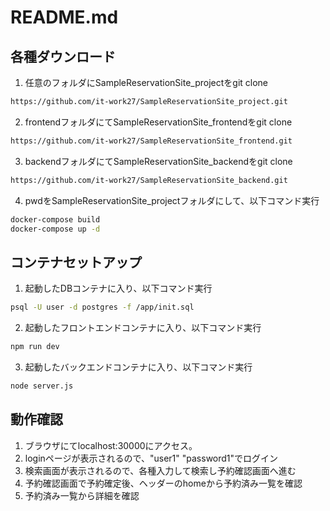 # README.md

## 各種ダウンロード
1.  任意のフォルダにSampleReservationSite_projectをgit clone
```bash
https://github.com/it-work27/SampleReservationSite_project.git
```
2.  frontendフォルダにてSampleReservationSite_frontendをgit clone
```bash
https://github.com/it-work27/SampleReservationSite_frontend.git
```
3.  backendフォルダにてSampleReservationSite_backendをgit clone
```bash
https://github.com/it-work27/SampleReservationSite_backend.git
```
4.  pwdをSampleReservationSite_projectフォルダにして、以下コマンド実行
```bash
docker-compose build
docker-compose up -d
```
## コンテナセットアップ
1.  起動したDBコンテナに入り、以下コマンド実行
```bash
psql -U user -d postgres -f /app/init.sql 
```
2.  起動したフロントエンドコンテナに入り、以下コマンド実行
```bash
npm run dev
```
3.  起動したバックエンドコンテナに入り、以下コマンド実行
```bash
node server.js
```

## 動作確認
1.  ブラウザにてlocalhost:30000にアクセス。
1.  loginページが表示されるので、"user1" "password1"でログイン
1. 検索画面が表示されるので、各種入力して検索し予約確認画面へ進む
1. 予約確認画面で予約確定後、ヘッダーのhomeから予約済み一覧を確認
1. 予約済み一覧から詳細を確認
